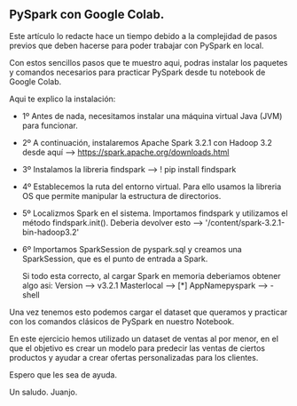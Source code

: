 ##  PySpark con Google Colab.

Este artículo lo redacte hace un tiempo debido a la complejidad de pasos previos que deben hacerse para poder
trabajar con PySpark en local.

Con estos sencillos pasos que te muestro aqui, podras instalar los paquetes y comandos necesarios para practicar
PySpark desde tu notebook de Google Colab.

Aqui te explico la instalación:

- 1º Antes de nada, necesitamos instalar una máquina virtual Java (JVM) para funcionar.
- 2º A continuación, instalaremos Apache Spark 3.2.1 con Hadoop 3.2 desde aquí --> https://spark.apache.org/downloads.html
- 3º Instalamos la libreria findspark --> ! pip install findspark
- 4º Establecemos la ruta del entorno virtual. Para ello usamos la libreria OS que permite manipular la estructura de directorios.
- 5º Localizmos Spark en el sistema. Importamos findspark y utilizamos el método findspark.init(). 
     Deberia devolver esto --> '/content/spark-3.2.1-bin-hadoop3.2'
- 6º Importamos SparkSession de pyspark.sql y creamos una SparkSession, que es el punto de entrada a Spark.

     Si todo esta correcto, al cargar Spark en memoria deberiamos obtener algo asi: 
     Version --> v3.2.1
     Masterlocal --> [*]
     AppNamepyspark --> -shell

Una vez tenemos esto podemos cargar el dataset que queramos y practicar con los comandos clásicos de PySpark en nuestro Notebook.

En este ejercicio hemos utilizado un dataset de ventas al por menor, en el que el objetivo es crear un modelo para predecir
las ventas de ciertos productos y ayudar a crear ofertas personalizadas para los clientes.

Espero que les sea de ayuda.

Un saludo.
Juanjo.

